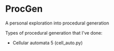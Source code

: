 # ProcGen
A personal exploration into procedural generation

Types of procedural generation that I've done:
- Cellular automata 5 (cell_auto.py)
